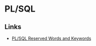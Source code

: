 # PL/SQL

## Links

- [PL/SQL Reserved Words and Keywords](https://docs.oracle.com/cd/B19306_01/appdev.102/b14261/reservewords.htm)
